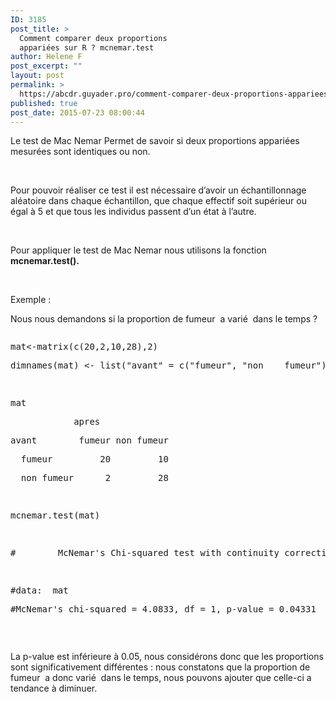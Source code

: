 ```yaml
---
ID: 3185
post_title: >
  Comment comparer deux proportions
  appariées sur R ? mcnemar.test
author: Helene F
post_excerpt: ""
layout: post
permalink: >
  https://abcdr.guyader.pro/comment-comparer-deux-proportions-appariees-sur-r-mcnemar-test/
published: true
post_date: 2015-07-23 08:00:44
---
```

<p>Le test de Mac Nemar Permet de savoir si deux proportions appariées mesurées sont identiques ou non.</p><p> </p><p>Pour pouvoir réaliser ce test il est nécessaire d’avoir un échantillonnage aléatoire dans chaque échantillon, que chaque effectif soit supérieur ou égal à 5 et que tous les individus passent d’un état à l’autre.</p><p> </p><p>Pour appliquer le test de Mac Nemar nous utilisons la fonction <b>mcnemar.test().</b></p><p> </p><p>Exemple :</p><p>Nous nous demandons si la proportion de fumeur  a varié  dans le temps ?</p><p> <pre lang='rsplus'></p><p>mat&lt;-matrix(c(20,2,10,28),2)</p><p>dimnames(mat) &lt;- list("avant" = c("fumeur", "non    fumeur"),"apres" = c("fumeur", "non fumeur"))</p><p> </p><p>mat</p><p>            apres</p><p>avant        fumeur non fumeur</p><p>  fumeur         20         10</p><p>  non fumeur      2         28</p><p> </p><p>mcnemar.test(mat)</p><p> </p><p>#        McNemar's Chi-squared test with continuity correction</p><p> </p><p>#data:  mat</p><p>#McNemar's chi-squared = 4.0833, df = 1, p-value = 0.04331</p><p></pre>  </p><p>La p-value est inférieure à 0.05, nous considérons donc que les proportions sont significativement différentes : nous constatons que la proportion de fumeur  a donc varié  dans le temps, nous pouvons ajouter que celle-ci a tendance à diminuer.</p>